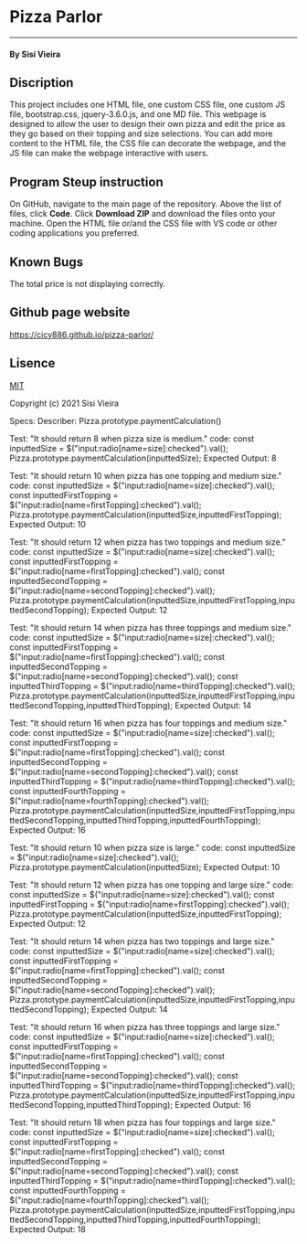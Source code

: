 # Pizza Parlor
___________
#### By Sisi Vieira
## Discription
This project includes one HTML file, one custom CSS file, one custom JS file, bootstrap.css, jquery-3.6.0.js, and one MD file. This webpage is designed to allow the user to design their own pizza and edit the price as they go based on their topping and size selections. You can add more content to the HTML file, the CSS file can decorate the webpage, and the JS file can make the webpage interactive with users.
## Program Steup instruction
On GitHub, navigate to the main page of the repository. Above the list of files, click **Code**. Click **Download ZIP** and download the files onto your machine. Open the HTML file or/and the CSS file with VS code or other coding applications you preferred.
## Known Bugs
The total price is not displaying correctly.
## Github page website
https://cicy886.github.io/pizza-parlor/
## Lisence
[MIT](https://opensource.org/licenses/MIT)

Copyright (c) 2021 Sisi Vieira

Specs:
Describer: Pizza.prototype.paymentCalculation()

Test: "It should return 8 when pizza size is medium."
code:
const inputtedSize = $("input:radio[name=size]:checked").val();
Pizza.prototype.paymentCalculation(inputtedSize);
Expected Output: 8

Test: "It should return 10 when pizza has one topping and medium size."
code:
const inputtedSize = $("input:radio[name=size]:checked").val();
const inputtedFirstTopping = $("input:radio[name=firstTopping]:checked").val();
Pizza.prototype.paymentCalculation(inputtedSize,inputtedFirstTopping);
Expected Output: 10

Test: "It should return 12 when pizza has two toppings and medium size."
code:
const inputtedSize = $("input:radio[name=size]:checked").val();
const inputtedFirstTopping = $("input:radio[name=firstTopping]:checked").val();
const inputtedSecondTopping = $("input:radio[name=secondTopping]:checked").val();
Pizza.prototype.paymentCalculation(inputtedSize,inputtedFirstTopping,inputtedSecondTopping);
Expected Output: 12

Test: "It should return 14 when pizza has three toppings and medium size."
code:
const inputtedSize = $("input:radio[name=size]:checked").val();
const inputtedFirstTopping = $("input:radio[name=firstTopping]:checked").val();
const inputtedSecondTopping = $("input:radio[name=secondTopping]:checked").val();
const inputtedThirdTopping = $("input:radio[name=thirdTopping]:checked").val();
Pizza.prototype.paymentCalculation(inputtedSize,inputtedFirstTopping,inputtedSecondTopping,inputtedThirdTopping);
Expected Output: 14

Test: "It should return 16 when pizza has four toppings and medium size."
code:
const inputtedSize = $("input:radio[name=size]:checked").val();
const inputtedFirstTopping = $("input:radio[name=firstTopping]:checked").val();
const inputtedSecondTopping = $("input:radio[name=secondTopping]:checked").val();
const inputtedThirdTopping = $("input:radio[name=thirdTopping]:checked").val();
const inputtedFourthTopping = $("input:radio[name=fourthTopping]:checked").val();
Pizza.prototype.paymentCalculation(inputtedSize,inputtedFirstTopping,inputtedSecondTopping,inputtedThirdTopping,inputtedFourthTopping);
Expected Output: 16

Test: "It should return 10 when pizza size is large."
code:
const inputtedSize = $("input:radio[name=size]:checked").val();
Pizza.prototype.paymentCalculation(inputtedSize);
Expected Output: 10

Test: "It should return 12 when pizza has one topping and large size."
code:
const inputtedSize = $("input:radio[name=size]:checked").val();
const inputtedFirstTopping = $("input:radio[name=firstTopping]:checked").val();
Pizza.prototype.paymentCalculation(inputtedSize,inputtedFirstTopping);
Expected Output: 12

Test: "It should return 14 when pizza has two toppings and large size."
code:
const inputtedSize = $("input:radio[name=size]:checked").val();
const inputtedFirstTopping = $("input:radio[name=firstTopping]:checked").val();
const inputtedSecondTopping = $("input:radio[name=secondTopping]:checked").val();
Pizza.prototype.paymentCalculation(inputtedSize,inputtedFirstTopping,inputtedSecondTopping);
Expected Output: 14

Test: "It should return 16 when pizza has three toppings and large size."
code:
const inputtedSize = $("input:radio[name=size]:checked").val();
const inputtedFirstTopping = $("input:radio[name=firstTopping]:checked").val();
const inputtedSecondTopping = $("input:radio[name=secondTopping]:checked").val();
const inputtedThirdTopping = $("input:radio[name=thirdTopping]:checked").val();
Pizza.prototype.paymentCalculation(inputtedSize,inputtedFirstTopping,inputtedSecondTopping,inputtedThirdTopping);
Expected Output: 16

Test: "It should return 18 when pizza has four toppings and large size."
code:
const inputtedSize = $("input:radio[name=size]:checked").val();
const inputtedFirstTopping = $("input:radio[name=firstTopping]:checked").val();
const inputtedSecondTopping = $("input:radio[name=secondTopping]:checked").val();
const inputtedThirdTopping = $("input:radio[name=thirdTopping]:checked").val();
const inputtedFourthTopping = $("input:radio[name=fourthTopping]:checked").val();
Pizza.prototype.paymentCalculation(inputtedSize,inputtedFirstTopping,inputtedSecondTopping,inputtedThirdTopping,inputtedFourthTopping);
Expected Output: 18
